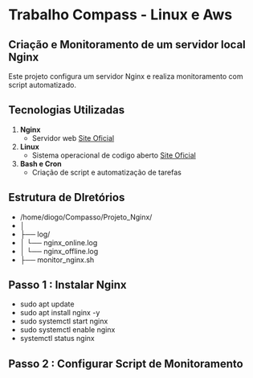 # Trabalho Compass - Linux e Aws
## Criação e Monitoramento de um servidor local Nginx
Este projeto configura um servidor Nginx e realiza monitoramento com script automatizado.
## Tecnologias Utilizadas
1. **Nginx**
   - Servidor web    [Site Oficial](https://nginx.org/)
2. **Linux**
   -  Sistema operacional de codigo aberto    [Site Oficial](https://linuxmint.com/)
3. **Bash e Cron**
   -  Criação de script e automatização de tarefas
## Estrutura de DIretórios
- /home/diogo/Compasso/Projeto_Nginx/
- │
- ├── log/                         
- │   └── nginx_online.log          
- │   └── nginx_offline.log         
- ├── monitor_nginx.sh                     
              
## Passo 1 : Instalar Nginx 
- sudo apt update
- sudo apt install nginx -y
- sudo systemctl start nginx
- sudo systemctl enable nginx
- systemctl status nginx
## Passo 2 : Configurar Script de Monitoramento





